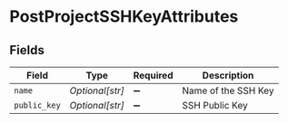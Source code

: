 # PostProjectSSHKeyAttributes


## Fields

| Field               | Type                | Required            | Description         |
| ------------------- | ------------------- | ------------------- | ------------------- |
| `name`              | *Optional[str]*     | :heavy_minus_sign:  | Name of the SSH Key |
| `public_key`        | *Optional[str]*     | :heavy_minus_sign:  | SSH Public Key      |